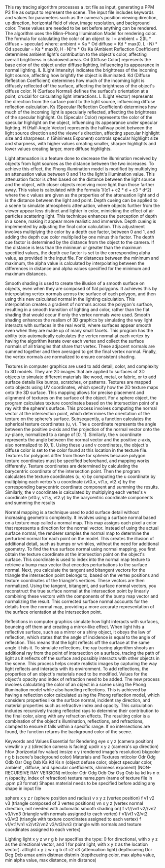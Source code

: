This ray tracing algorithm processes a .txt file as input, generating a PPM P3 file as output to represent the scene. The input file includes keywords and values for parameters such as the camera's position viewing direction, up direction, horizontal field of view, image resolution, and background color. These values are needed to be set before anything can be rendered.
The algorithm uses the Blinn-Phong Illumination Model for rendering color. The formula for calculating the color of an object is:
 I = ambient + Σ(IL * diffuse + specular) 
where: 
ambient = Ka * Od
diffuse = Kd * max(0, L · N) * Od
specular = Ks * max(0, H · N)^n * Os
Ka (Ambient Reflection Coefficient) determines ambient light's contribution to the object's color, affecting overall brightness in shadowed areas.
Od (Diffuse Color) represents the base color of the object under diffuse lighting, influencing its appearance in normal lighting. 
IL (Light Intensity) indicates the brightness of the incoming light source, affecting how brightly the object is illuminated.
Kd (Diffuse Reflection Coefficient) determines how much of the incoming light is diffusely reflected off the surface, affecting the brightness of the object's diffuse color. 
N (Surface Normal) defines the surface's orientation at a point, crucial for calculating light interactions. 
L (Light Vector) represents the direction from the surface point to the light source, influencing diffuse reflection calculation. 
Ks (Specular Reflection Coefficient) determines how much of the incoming light is specularly reflected, affecting the brightness of the specular highlight. 
Os (Specular Color) represents the color of the specular highlight on the object, influencing its appearance under specular lighting. 
H (Half-Angle Vector) represents the halfway point between the light source direction and the viewer's direction, affecting specular highlight size and sharpness. 
n (Shininess Exponent) controls specular highlight size and sharpness, with higher values creating smaller, sharper highlights and lower values creating larger, more diffuse highlights.

Light attenuation is a feature done to decrease the illumination received by objects from light sources as the distance between the two increases. To achieve this effect, the Phong illumination model is modified by multiplying an attenuation value between 0 and 1 to the light's illumination value. This attenuation factor is often based on the distance between the light source and the object, with closer objects receiving more light than those farther away. This value is calculated with the formula 1/(c1 + c2 * d + c3 * d^2) where the c values are given as the properties of the attenuation light and d is the distance between the light and point. 
Depth cueing can be applied to a scene to simulate atmospheric attenuation, where objects further from the viewer appear less distinct and lighter in color, mimicking the effect of air particles scattering light. This technique enhances the perception of depth in a scene, making it appear more realistic and immersive.
Depth cueing is implemented by adjusting the final color calculation. This adjustment involves multiplying the color by a depth cue factor, between 0 and 1, and adding the depth cue color multiplied by one minus this factor. The depth cue factor is determined by the distance from the object to the camera. If the distance is less than the minimum or greater than the maximum specified values, the depth cue factor is set to the corresponding alpha value, as provided in the input file. For distances between the minimum and maximum, the alpha value is calculated by interpolating between the differences in distance and alpha values specified for the minimum and maximum distances.

Smooth shading is used to create the illusion of a smooth surface on objects, even when they are composed of flat polygons. It achieves this by interpolating vertex normals across the surface of each polygon, and then using this new calculated normal in the lighting calculation. This interpolation creates a gradient of normals across the polygon's surface, resulting in a smooth transition of lighting and color, rather than the flat shading that would occur if only the vertex normals were used. Smooth shading enhances the realism of 3D graphics by simulating the way light interacts with surfaces in the real world, where surfaces appear smooth even when they are made up of many small facets.
This program has the ability toto automatically calculates the vertex normal at each vertex by having the algorithm iterate over each vertex and collect the surface normals of all triangles that share that vertex. These adjacent normals are summed together and then averaged to get the final vertex normal. Finally, the vertex normals are normalized to ensure consistent shading.

Textures in computer graphics are used to add detail, color, and complexity to 3D models. They are 2D images that are applied to surfaces of 3D objects to simulate different materials like wood, metal, or fabric, or to add surface details like bumps, scratches, or patterns. Textures are mapped onto objects using UV coordinates, which specify how the 2D texture maps onto the 3D surface. This mapping allows for precise placement and alignment of textures on the surface of the object.
For a sphere object, the program calculates texture coordinates based on the intersection point of a ray with the sphere's surface. This process involves computing the normal vector at the intersection point, which determines the orientation of the texture on the sphere's surface. Subsequently, a function calculates the spherical texture coordinates (u, v). The u coordinate represents the angle between the positive x-axis and the projection of the normal vector onto the xy-plane, normalized to a range of [0, 1]. Similarly, the v coordinate represents the angle between the normal vector and the positive z-axis, also normalized to [0, 1]. Using these u and v coordinates, the object's diffuse color is set to the color found at this location in the texture file.
Textures for polygons differ from those for spheres because polygon texture coordinates must be specified beforehand, and mapping works differently. Texture coordinates are determined by calculating the barycentric coordinate of the intersection point. Then the program calculates the texture coordinates (u, v)  by computing the u coordinate by multiplying each vertex's u coordinate (vt0.x, vt1.x, vt2.x) by the corresponding barycentric coordinate component and summing the results. Similarly, the v coordinate is calculated by multiplying each vertex's v coordinate (vt0.y, vt1.y, vt2.y) by the barycentric coordinate components and summing the results

Normal mapping is a technique used to add surface detail without increasing geometric complexity. It involves using a surface normal based on a texture map called a normal map. This map assigns each pixel a color that represents a direction for the normal vector. Instead of using the actual surface normal, the renderer samples the normal map to determine the perturbed normal for each point on the model. This creates the illusion of additional detail, such as bumps or wrinkles, without the need for additional geometry.
To find the true surface normal using normal mapping, you first obtain the texture coordinate at the intersection point on the object's surface. This coordinate is used to index into the normal map texture to retrieve a bump map vector that encodes perturbations to the surface normal. Next, you calculate the tangent and bitangent vectors for the triangle the intersection point belongs to, based on the vertex positions and texture coordinates of the triangle's vertices. These vectors are then normalized. Using the tangent, bitangent, and surface normal vectors, you reconstruct the true surface normal at the intersection point by linearly combining these vectors with the components of the bump map vector and normalizing the result. This corrected surface normal accounts for the details from the normal map, providing a more accurate representation of the surface orientation at the intersection point.

Reflections in computer graphics simulate how light interacts with surfaces, bouncing off them and creating a mirror-like effect. When light hits a reflective surface, such as a mirror or a shiny object, it obeys the law of reflection, which states that the angle of incidence is equal to the angle of reflection. This means that the light reflects off the surface at the same angle it hits it. To simulate reflections, the ray tracing algorithm shoots an additional ray from the point of intersection on a surface, tracing the path of light as it reflects off the surface and possibly interacts with other objects in the scene. This process helps create realistic images by capturing the way light reflects and interacts with its environment.
To add reflections, the properties of an object's materials need to be modified. Values for the object's opacity and index of refraction need to be added. The new process involves calculating the color of an object in a scene using the Phong illumination model while also handling reflections. This is achieved by having a reflection color calculated using the Phong reflection model, which considers properties like the surface normal, incident ray direction, and material properties such as refractive index and opacity. This calculation includes recursively tracing reflected rays to determine their contribution to the final color, along with any refraction effects. The resulting color is a combination of the object's illumination, reflections, and refractions, clamped to ensure it falls within a specific range. If no intersections are found, the function returns the background color of the scene.

Keywords and Values Essential for Rendering
eye x y z (camera position)
viewdir x y z (direction camera is facing)
updir x y z (camera's up direction)
hfov (horizontal fov value)
imsize x y (rendered image's resolution)
bkgcolor r g b (scene's background color)
Materials and Textures
mtlcolor Odr Odg Odb Osr Osg Osb Ka Kd Ks n (object defuse color,  object specular color, ambient , diffuse, and specular coefficients, shininess exponent) (NON-RECURSIVE RAY VERSION)
mtlcolor Odr Odg Odb Osr Osg Osb ka kd ks n α η (opacity, index of refraction)
texture name.ppm (name of texture file in .ppm p3 format)
Shapes
material needs to be specified before adding any shape in input file

sphere x y z r (sphere position and radius)
v x y z (vertex position)
f v1 v2 v3 (triangle composed of 3 vertex positions)
vn x y z (vertex normal direction, not needed with automatic smooth shading on)
f v1//vn1 v2//vn2 v3//vn3 (triangle with normals assigned to each vertex)
f v1/vt1 v2/vt2 v3/vt3 (triangle with texture coordinates assigned to each vertex)
f v1/vt1/vn1 v2/vt2/vn2 v3/vt3/vn3 (triangle with normals and texture coordinates assigned to each vertex)

Lighting
light x y z w r g b (w specifies the type: 0 for directional, with x y z as the directional vector, and 1 for point light, with x y z as the location vector).
attlight x y z w r g b c1 c2 c3 (attenuation light)
depthcueing Dcr Dcg Dcb amax amin distmax distmin (depthcueing color, max alpha value, min alpha value, max distance, min distance)
